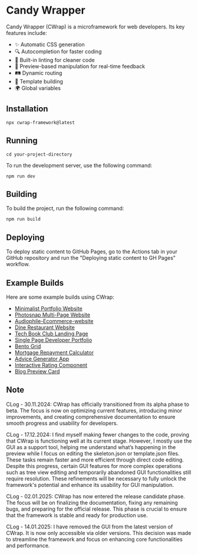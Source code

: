 # Candy Wrapper

Candy Wrapper (CWrap) is a microframework for web developers. Its key features include:

- ✨ Automatic CSS generation
- 🔍 Autocompletion for faster coding
- 🧹 Built-in linting for cleaner code
- 👀 Preview-based manipulation for real-time feedback
- 🛤️ Dynamic routing
- 🧩 Template building
- 🌍 Global variables

## Installation

`npx cwrap-framework@latest`

## Running

`cd your-project-directory`

To run the development server, use the following command:

`npm run dev`

## Building

To build the project, run the following command:

`npm run build`

## Deploying

To deploy static content to GitHub Pages, go to the Actions tab in your GitHub repository and run the "Deploying static content to GH Pages" workflow.

## Example Builds

Here are some example builds using CWrap:

- [Minimalist Portfolio Website](https://villager88.github.io/cwrap-minimalist-portfolio-website/)
- [Photosnap Multi-Page Website](https://villager88.github.io/cwrap-photosnap-multi-page-website/)
- [Audiophile-Ecommerce-website](https://villager88.github.io/cwrap-audiophile-ecommerce-website/)
- [Dine Restaurant Website](https://villager88.github.io/cwrap-dine-restaurant-website/)
- [Tech Book Club Landing Page](https://villager88.github.io/cwrap-tech-book-club-landing-page/)
- [Single Page Developer Portfolio](https://villager88.github.io/cwrap-single-page-developer-portfolio/)
- [Bento Grid](https://villager88.github.io/cwrap-bento-grid/)
- [Mortgage Repayment Calculator](https://villager88.github.io/cwrap-mortgage-repayment-calculator/)
- [Advice Generator App](https://villager88.github.io/cwrap-advice-generator-app/)
- [Interactive Rating Component](https://villager88.github.io/cwrap-interactive-rating-component/)
- [Blog Preview Card](https://villager88.github.io/cwrap-blog-preview-card/)

## Note

CLog - 30.11.2024:
CWrap has officially transitioned from its alpha phase to beta. The focus is now on optimizing current features, introducing minor improvements, and creating comprehensive documentation to ensure smooth progress and usability for developers.

CLog - 17.12.2024:
I find myself making fewer changes to the code, proving that CWrap is functioning well at its current stage. However, I mostly use the GUI as a support tool, helping me understand what’s happening in the preview while I focus on editing the skeleton.json or template.json files. These tasks remain faster and more efficient through direct code editing.
Despite this progress, certain GUI features for more complex operations such as tree view editing and temporarily abandoned GUI functionalities  still require resolution. These refinements will be necessary to fully unlock the framework's potential and enhance its usability for GUI manipulation.

CLog - 02.01.2025:
CWrap has now entered the release candidate phase. The focus will be on finalizing the documentation, fixing any remaining bugs, and preparing for the official release. This phase is crucial to ensure that the framework is stable and ready for production use.

CLog - 14.01.2025:
I have removed the GUI from the latest version of CWrap. It is now only accessible via older versions. This decision was made to streamline the framework and focus on enhancing core functionalities and performance.
